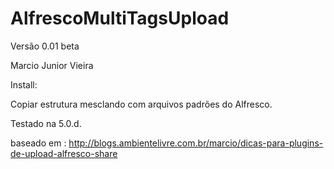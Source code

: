 # AlfrescoMultiTagsUpload

Versão 0.01 beta

Marcio Junior Vieira

Install:

Copiar estrutura mesclando com arquivos padrões do Alfresco.

Testado na 5.0.d.

baseado em : http://blogs.ambientelivre.com.br/marcio/dicas-para-plugins-de-upload-alfresco-share

